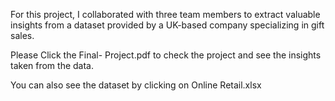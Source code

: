 For this project, I collaborated with three team members to extract valuable insights from a dataset provided by a UK-based company specializing in gift sales.

Please Click the Final- Project.pdf to check the project and see the insights taken from the data. 

You can also see the dataset by clicking on Online Retail.xlsx 
